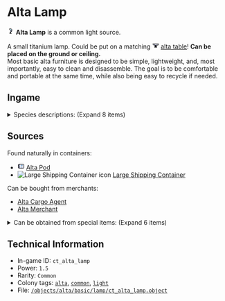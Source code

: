 # Alta Lamp

<img src="https://raw.githubusercontent.com/Ceterai/Enternia/main/objects/alta/basic/lamp/icon.png" alt="Alta Lamp icon" loading="lazy" height="16px" width="auto" /> **Alta Lamp** is a common light source.

A small titanium lamp. Could be put on a matching <img src="https://raw.githubusercontent.com/Ceterai/Enternia/main/objects/alta/basic/table/icon.png" alt="Alta Table icon" loading="lazy" height="16px" width="auto" /> [alta table](https://ceterai.github.io/MyEnternia/Wiki/AltaTable)! **Can be placed on the ground or ceiling.**  
Most basic alta furniture is designed to be simple, lightweight, and, most importantly, easy to clean and disassemble. The goal is to be comfortable and portable at the same time, while also being easy to recycle if needed.

## Ingame

<details markdown="1"><summary>Species descriptions: (Expand 8 items)</summary>

- Alta: Very useful and lightweight lamp. I can put it on the floor, on a table or a shelf.
- Apex: A lamp made from a blue crystal.
- Avian: A cute small crystal light.
- Floran: It's a blue torch!
- Glitch: Carefree. I feel secure beneath this lamp.
- Human: A little lamp made of blue crystal.
- Hylotl: This light gives me a feeling of peace.
- Novakid: I'm gonna add this to my collection. Always wanted a crystal lamp.

</details>

## Sources

Found naturally in containers:

- <img src="https://raw.githubusercontent.com/Ceterai/Enternia/main/objects/alta/city/pod/icon.png" alt="Alta Pod icon" loading="lazy" height="16px" width="auto" /> [Alta Pod](https://ceterai.github.io/MyEnternia/Wiki/AltaPod)
- <img src="https://starbounder.org/mediawiki/images/e/e4/Large_Shipping_Container.png" alt="Large Shipping Container icon" loading="lazy" height="12px" width="30px" /> [Large Shipping Container](https://starbounder.org/Large_Shipping_Container)

Can be bought from merchants:

- [Alta Cargo Agent](https://ceterai.github.io/MyEnternia/Wiki/AltaCargoAgent)
- [Alta Merchant](https://ceterai.github.io/MyEnternia/Wiki/AltaMerchant)

<details markdown="1"><summary>Can be obtained from special items: (Expand 6 items)</summary>

- <img src="https://raw.githubusercontent.com/Ceterai/Enternia/main/items/active/alta/loot/tier0.png" alt="Tier 0 Pad icon" loading="lazy" height="16px" width="auto" /> [Tier 0 Pad](https://ceterai.github.io/MyEnternia/Wiki/Tier0Pad)
- <img src="https://raw.githubusercontent.com/Ceterai/Enternia/main/items/active/alta/loot/tier1.png" alt="Tier 1 Pad icon" loading="lazy" height="16px" width="auto" /> [Tier 1 Pad](https://ceterai.github.io/MyEnternia/Wiki/Tier1Pad)
- <img src="https://raw.githubusercontent.com/Ceterai/Enternia/main/items/active/alta/loot/tier2.png" alt="Tier 2 Pad icon" loading="lazy" height="16px" width="auto" /> [Tier 2 Pad](https://ceterai.github.io/MyEnternia/Wiki/Tier2Pad)
- <img src="https://raw.githubusercontent.com/Ceterai/Enternia/main/items/active/alta/loot/tier3.png" alt="Tier 3 Pad icon" loading="lazy" height="16px" width="auto" /> [Tier 3 Pad](https://ceterai.github.io/MyEnternia/Wiki/Tier3Pad)
- <img src="https://raw.githubusercontent.com/Ceterai/Enternia/main/items/active/alta/loot/tier4.png" alt="Tier 4 Pad icon" loading="lazy" height="16px" width="auto" /> [Tier 4 Pad](https://ceterai.github.io/MyEnternia/Wiki/Tier4Pad)
- <img src="https://raw.githubusercontent.com/Ceterai/Enternia/main/items/active/alta/loot/tier5.png" alt="Tier 5 Pad icon" loading="lazy" height="16px" width="auto" /> [Tier 5 Pad](https://ceterai.github.io/MyEnternia/Wiki/Tier5Pad)

</details>

## Technical Information

- In-game ID: `ct_alta_lamp`
- Power: `1.5`
- Rarity: `Common`
- Colony tags: [`alta`](https://ceterai.github.io/MyEnternia/Wiki/Tags/Alta), [`common`](https://ceterai.github.io/MyEnternia/Wiki/Tags/Common), [`light`](https://ceterai.github.io/MyEnternia/Wiki/Tags/Light)
- File: [`/objects/alta/basic/lamp/ct_alta_lamp.object`](https://github.com/Ceterai/Enternia/blob/main/objects/alta/basic/lamp/ct_alta_lamp.object)
